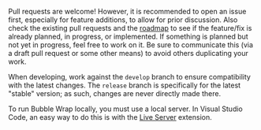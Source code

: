 Pull requests are welcome! However, it is recommended to open an issue first, especially for feature additions, to allow for prior discussion. Also check the existing pull requests and the [roadmap](https://github.com/lisa-wolfgang/Bubble-Wrap/projects/1) to see if the feature/fix is already planned, in progress, or implemented. If something is planned but not yet in progress, feel free to work on it. Be sure to communicate this (via a draft pull request or some other means) to avoid others duplicating your work.

When developing, work against the `develop` branch to ensure compatibility with the latest changes. The `release` branch is specifically for the latest "stable" version; as such, changes are never directly made there.

To run Bubble Wrap locally, you must use a local server. In Visual Studio Code, an easy way to do this is with the [Live Server](https://marketplace.visualstudio.com/items?itemName=ritwickdey.LiveServer) extension.
